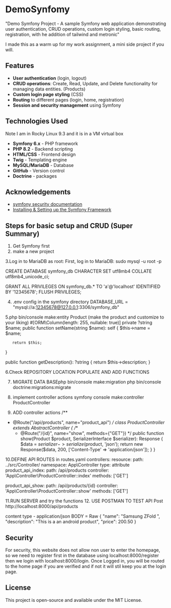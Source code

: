 
# DemoSynfomy

"Demo Symfony Project - A sample Symfony web application demonstrating user authentication, CRUD operations, custom login styling, basic routing, registration, with he addition of tailwind and metronic"

I made this as a warm up for my work assignment, a mini side project if you will.


## Features

- **User authentication** (login, logout)
- **CRUD operations**: Create, Read, Update, and Delete functionality for managing data entities. (Products)
- **Custom login page styling** (CSS)
- **Routing** to different pages (login, home, registration)
- **Session and security management** using Symfony





## Technologies Used
Note I am in Rocky Linux 9.3 and it is in a VM virtual box


- **Symfony 6.x** - PHP framework
- **PHP 8.2** - Backend scripting
- **HTML/CSS** - Frontend design
- **Twig** - Templating engine
- **MySQL/MariaDB** - Database
- **GitHub** - Version control
- **Doctrine** - packages

## Acknowledgements

 - [symfony security documentation](https://symfony.com/doc/current/security.html#the-user)
 - [Installing & Setting up the Symfony Framework](https://symfony.com/doc/current/setup.html)

## Steps for basic setup and CRUD (Super Summary)
1. Get Symfony first
2. make a new project

3.Log in to MariaDB as root: First, log in to MariaDB:
sudo mysql -u root -p

CREATE DATABASE symfony_db CHARACTER SET utf8mb4 COLLATE utf8mb4_unicode_ci;

GRANT ALL PRIVILEGES ON symfony_db.* TO 'a'@'localhost' IDENTIFIED BY '12345678';
FLUSH PRIVILEGES;

4. .env config in the symfony directory
DATABASE_URL = "mysql://a:12345678@127.0.0.1:3306/symfony_db"

5.php bin/console make:entity Product  (make the product and customize to your liking)
#[ORM\Column(length: 255, nullable: true)]
   private ?string $name;
public function setName(string $name): self
   {
       $this->name = $name;

       return $this;
   }


   public function getDescription(): ?string
   {
       return $this->description;
   }


6.Check REPOSITORY LOCATION
 POPULATE AND ADD FUNCTIONS

7. MIGRATE DATA BASEphp bin/console make:migration
php bin/console doctrine:migrations:migrate

8. implement controller actions
symfony console make:controller ProductController

9. ADD controller actions
/**
* @Route("/api/products", name="product_api")
*/
class ProductController extends AbstractController
{
     /**
    * @Route("/{id}", name="show", methods={"GET"})
    */
   public function show(Product $product, SerializerInterface $serializer): Response
   {
       $data = $serializer->serialize($product, 'json');
       return new Response($data, 200, ['Content-Type' => 'application/json']);
   }
}

10.DEFINE API ROUTES in routes.yaml 
controllers:
   resource:
       path: ../src/Controller/
       namespace: App\Controller
   type: attribute
product_api_index:
   path: /api/products
   controller: 'App\Controller\ProductController::index'
   methods: ['GET']


product_api_show:
   path: /api/products/{id}
   controller: 'App\Controller\ProductController::show'
   methods: ['GET']


11.RUN SERVER and try the functions
12. USE POSTMAN TO TEST API
Post http://localhost:8000/api/products
 
content type - application/json
BODY = Raw
{
    "name": "Samsung ZFold ",
    "description": "This is a an android product",
    "price": 200.50
}


## Security 
For security, this website does not allow non user to enter the homepage, so we need to register first in the database using localhost:8000/register then we login with localhost:8000/login. Once Logged in, you will be routed to the home page if you are verified and if not it will stil keep you at the login page.

## License
This project is open-source and available under the MIT License.

